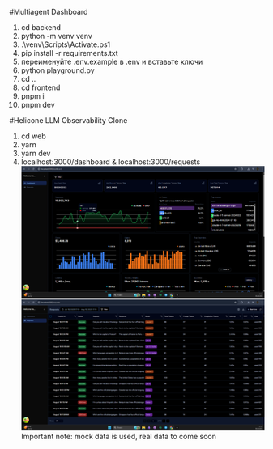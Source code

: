 #Multiagent Dashboard
1. cd backend
2. python -m venv venv
3. .\venv\Scripts\Activate.ps1
4. pip install -r requirements.txt
5. переименуйте .env.example в .env и вставьте ключи
6. python playground.py
7. cd ..
8. cd frontend
9. pnpm i
10. pnpm dev

#Helicone LLM Observability Clone
1. cd web
2. yarn
3. yarn dev
4. localhost:3000/dashboard & localhost:3000/requests
![alt text](<Снимок экрана 2025-08-18 171945.png>)
![alt text](<Снимок экрана 2025-08-18 171953.png>)
Important note: mock data is used, real data to come soon
